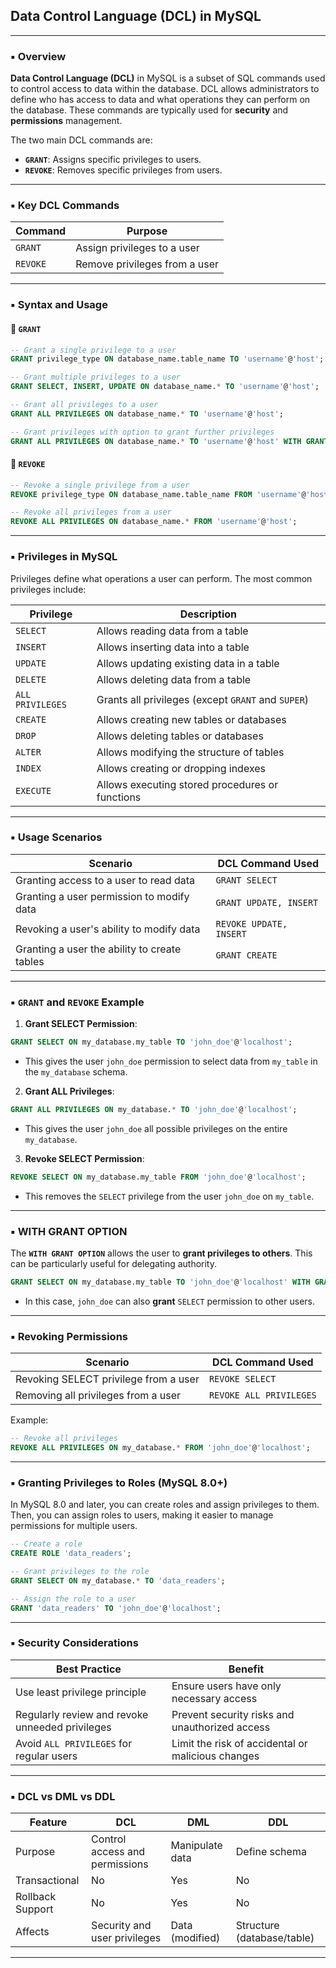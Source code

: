 ## Data Control Language (DCL) in MySQL

---

### ▪️ Overview

**Data Control Language (DCL)** in MySQL is a subset of SQL commands used to control access to data within the database. DCL allows administrators to define who has access to data and what operations they can perform on the database. These commands are typically used for **security** and **permissions** management.

The two main DCL commands are:
- **`GRANT`**: Assigns specific privileges to users.
- **`REVOKE`**: Removes specific privileges from users.

---

### ▪️ Key DCL Commands

| Command   | Purpose                                        |
|-----------|------------------------------------------------|
| `GRANT`   | Assign privileges to a user                    |
| `REVOKE`  | Remove privileges from a user                  |

---

### ▪️ Syntax and Usage

#### 🔹 `GRANT`
```sql
-- Grant a single privilege to a user
GRANT privilege_type ON database_name.table_name TO 'username'@'host';

-- Grant multiple privileges to a user
GRANT SELECT, INSERT, UPDATE ON database_name.* TO 'username'@'host';

-- Grant all privileges to a user
GRANT ALL PRIVILEGES ON database_name.* TO 'username'@'host';

-- Grant privileges with option to grant further privileges
GRANT ALL PRIVILEGES ON database_name.* TO 'username'@'host' WITH GRANT OPTION;
```

#### 🔹 `REVOKE`
```sql
-- Revoke a single privilege from a user
REVOKE privilege_type ON database_name.table_name FROM 'username'@'host';

-- Revoke all privileges from a user
REVOKE ALL PRIVILEGES ON database_name.* FROM 'username'@'host';
```

---

### ▪️ Privileges in MySQL

Privileges define what operations a user can perform. The most common privileges include:

| Privilege        | Description                                         |
|------------------|-----------------------------------------------------|
| `SELECT`         | Allows reading data from a table                    |
| `INSERT`         | Allows inserting data into a table                  |
| `UPDATE`         | Allows updating existing data in a table            |
| `DELETE`         | Allows deleting data from a table                   |
| `ALL PRIVILEGES` | Grants all privileges (except `GRANT` and `SUPER`)   |
| `CREATE`         | Allows creating new tables or databases             |
| `DROP`           | Allows deleting tables or databases                 |
| `ALTER`          | Allows modifying the structure of tables           |
| `INDEX`          | Allows creating or dropping indexes                 |
| `EXECUTE`        | Allows executing stored procedures or functions    |

---

### ▪️ Usage Scenarios

| Scenario                                   | DCL Command Used         |
|--------------------------------------------|---------------------------|
| Granting access to a user to read data    | `GRANT SELECT`            |
| Granting a user permission to modify data | `GRANT UPDATE, INSERT`    |
| Revoking a user's ability to modify data  | `REVOKE UPDATE, INSERT`   |
| Granting a user the ability to create tables | `GRANT CREATE`           |

---

### ▪️ `GRANT` and `REVOKE` Example

1. **Grant SELECT Permission**:
```sql
GRANT SELECT ON my_database.my_table TO 'john_doe'@'localhost';
```
- This gives the user `john_doe` permission to select data from `my_table` in the `my_database` schema.

2. **Grant ALL Privileges**:
```sql
GRANT ALL PRIVILEGES ON my_database.* TO 'john_doe'@'localhost';
```
- This gives the user `john_doe` all possible privileges on the entire `my_database`.

3. **Revoke SELECT Permission**:
```sql
REVOKE SELECT ON my_database.my_table FROM 'john_doe'@'localhost';
```
- This removes the `SELECT` privilege from the user `john_doe` on `my_table`.

---

### ▪️ WITH GRANT OPTION

The **`WITH GRANT OPTION`** allows the user to **grant privileges to others**. This can be particularly useful for delegating authority.

```sql
GRANT SELECT ON my_database.my_table TO 'john_doe'@'localhost' WITH GRANT OPTION;
```
- In this case, `john_doe` can also **grant** `SELECT` permission to other users.

---

### ▪️ Revoking Permissions

| Scenario                               | DCL Command Used              |
|----------------------------------------|-------------------------------|
| Revoking SELECT privilege from a user | `REVOKE SELECT`               |
| Removing all privileges from a user    | `REVOKE ALL PRIVILEGES`       |

Example:
```sql
-- Revoke all privileges
REVOKE ALL PRIVILEGES ON my_database.* FROM 'john_doe'@'localhost';
```

---

### ▪️ Granting Privileges to Roles (MySQL 8.0+)

In MySQL 8.0 and later, you can create roles and assign privileges to them. Then, you can assign roles to users, making it easier to manage permissions for multiple users.

```sql
-- Create a role
CREATE ROLE 'data_readers';

-- Grant privileges to the role
GRANT SELECT ON my_database.* TO 'data_readers';

-- Assign the role to a user
GRANT 'data_readers' TO 'john_doe'@'localhost';
```

---

### ▪️ Security Considerations

| Best Practice                           | Benefit                                       |
|-----------------------------------------|-----------------------------------------------|
| Use least privilege principle           | Ensure users have only necessary access       |
| Regularly review and revoke unneeded privileges | Prevent security risks and unauthorized access |
| Avoid `ALL PRIVILEGES` for regular users| Limit the risk of accidental or malicious changes |

---

### ▪️ DCL vs DML vs DDL

| Feature         | DCL                                | DML                             | DDL                             |
|-----------------|------------------------------------|---------------------------------|----------------------------------|
| Purpose         | Control access and permissions     | Manipulate data                 | Define schema                   |
| Transactional   | No                                 | Yes                             | No                               |
| Rollback Support| No                                 | Yes                             | No                               |
| Affects         | Security and user privileges       | Data (modified)                 | Structure (database/table)       |

---
